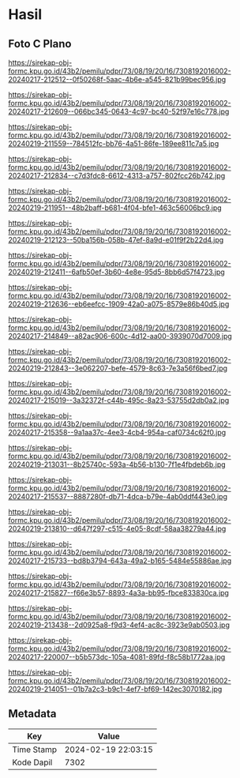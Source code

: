 # Hasil

## Foto C Plano

https://sirekap-obj-formc.kpu.go.id/43b2/pemilu/pdpr/73/08/19/20/16/7308192016002-20240217-212512--0f50268f-5aac-4b6e-a545-821b99bec956.jpg

https://sirekap-obj-formc.kpu.go.id/43b2/pemilu/pdpr/73/08/19/20/16/7308192016002-20240217-212609--066bc345-0643-4c97-bc40-52f97e16c778.jpg

https://sirekap-obj-formc.kpu.go.id/43b2/pemilu/pdpr/73/08/19/20/16/7308192016002-20240219-211559--784512fc-bb76-4a51-86fe-189ee811c7a5.jpg

https://sirekap-obj-formc.kpu.go.id/43b2/pemilu/pdpr/73/08/19/20/16/7308192016002-20240217-212834--c7d3fdc8-6612-4313-a757-802fcc26b742.jpg

https://sirekap-obj-formc.kpu.go.id/43b2/pemilu/pdpr/73/08/19/20/16/7308192016002-20240219-211951--48b2baff-b681-4f04-bfe1-463c56006bc9.jpg

https://sirekap-obj-formc.kpu.go.id/43b2/pemilu/pdpr/73/08/19/20/16/7308192016002-20240219-212123--50ba156b-058b-47ef-8a9d-e01f9f2b22d4.jpg

https://sirekap-obj-formc.kpu.go.id/43b2/pemilu/pdpr/73/08/19/20/16/7308192016002-20240219-212411--6afb50ef-3b60-4e8e-95d5-8bb6d57f4723.jpg

https://sirekap-obj-formc.kpu.go.id/43b2/pemilu/pdpr/73/08/19/20/16/7308192016002-20240219-212636--eb6eefcc-1909-42a0-a075-8579e86b40d5.jpg

https://sirekap-obj-formc.kpu.go.id/43b2/pemilu/pdpr/73/08/19/20/16/7308192016002-20240217-214849--a82ac906-600c-4d12-aa00-3939070d7009.jpg

https://sirekap-obj-formc.kpu.go.id/43b2/pemilu/pdpr/73/08/19/20/16/7308192016002-20240219-212843--3e062207-befe-4579-8c63-7e3a56f6bed7.jpg

https://sirekap-obj-formc.kpu.go.id/43b2/pemilu/pdpr/73/08/19/20/16/7308192016002-20240217-215019--3a32372f-c44b-495c-8a23-53755d2db0a2.jpg

https://sirekap-obj-formc.kpu.go.id/43b2/pemilu/pdpr/73/08/19/20/16/7308192016002-20240217-215358--9a1aa37c-4ee3-4cb4-954a-caf0734c62f0.jpg

https://sirekap-obj-formc.kpu.go.id/43b2/pemilu/pdpr/73/08/19/20/16/7308192016002-20240219-213031--8b25740c-593a-4b56-b130-7f1e4fbdeb6b.jpg

https://sirekap-obj-formc.kpu.go.id/43b2/pemilu/pdpr/73/08/19/20/16/7308192016002-20240217-215537--8887280f-db71-4dca-b79e-4ab0ddf443e0.jpg

https://sirekap-obj-formc.kpu.go.id/43b2/pemilu/pdpr/73/08/19/20/16/7308192016002-20240219-213810--d647f297-c515-4e05-8cdf-58aa38279a44.jpg

https://sirekap-obj-formc.kpu.go.id/43b2/pemilu/pdpr/73/08/19/20/16/7308192016002-20240217-215733--bd8b3794-643a-49a2-b165-5484e55886ae.jpg

https://sirekap-obj-formc.kpu.go.id/43b2/pemilu/pdpr/73/08/19/20/16/7308192016002-20240217-215827--f66e3b57-8893-4a3a-bb95-fbce833830ca.jpg

https://sirekap-obj-formc.kpu.go.id/43b2/pemilu/pdpr/73/08/19/20/16/7308192016002-20240219-213438--2d0925a8-f9d3-4ef4-ac8c-3923e9ab0503.jpg

https://sirekap-obj-formc.kpu.go.id/43b2/pemilu/pdpr/73/08/19/20/16/7308192016002-20240217-220007--b5b573dc-105a-4081-89fd-f8c58b1772aa.jpg

https://sirekap-obj-formc.kpu.go.id/43b2/pemilu/pdpr/73/08/19/20/16/7308192016002-20240219-214051--01b7a2c3-b9c1-4ef7-bf69-142ec3070182.jpg


## Metadata

| Key        | Value               |
| ---------- | ------------------- |
| Time Stamp | 2024-02-19 22:03:15 |
| Kode Dapil | 7302                |



